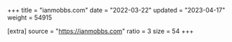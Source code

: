 +++
title = "ianmobbs.com"
date = "2022-03-22"
updated = "2023-04-17"
weight = 54915

[extra]
source = "https://ianmobbs.com"
ratio = 3
size = 54
+++

